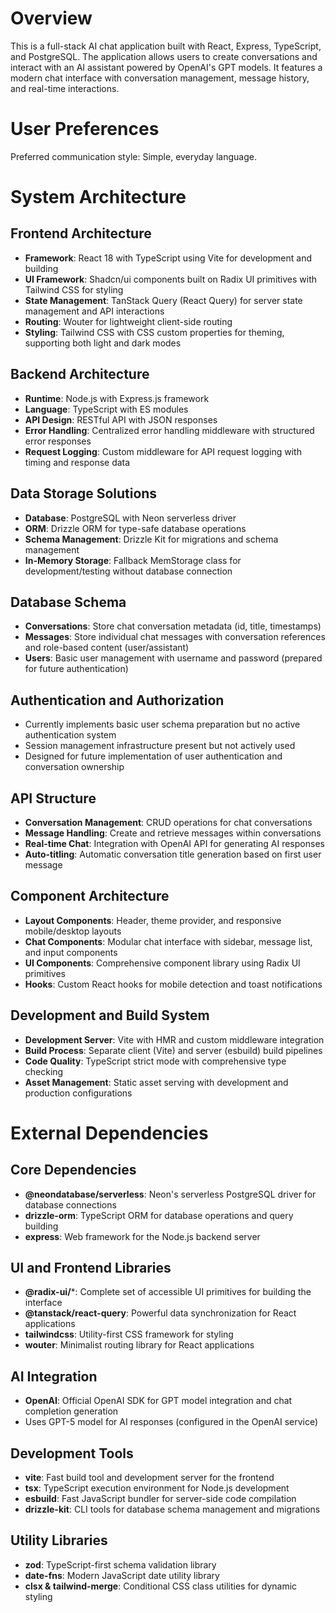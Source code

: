 # Overview

This is a full-stack AI chat application built with React, Express, TypeScript, and PostgreSQL. The application allows users to create conversations and interact with an AI assistant powered by OpenAI's GPT models. It features a modern chat interface with conversation management, message history, and real-time interactions.

# User Preferences

Preferred communication style: Simple, everyday language.

# System Architecture

## Frontend Architecture
- **Framework**: React 18 with TypeScript using Vite for development and building
- **UI Framework**: Shadcn/ui components built on Radix UI primitives with Tailwind CSS for styling
- **State Management**: TanStack Query (React Query) for server state management and API interactions
- **Routing**: Wouter for lightweight client-side routing
- **Styling**: Tailwind CSS with CSS custom properties for theming, supporting both light and dark modes

## Backend Architecture
- **Runtime**: Node.js with Express.js framework
- **Language**: TypeScript with ES modules
- **API Design**: RESTful API with JSON responses
- **Error Handling**: Centralized error handling middleware with structured error responses
- **Request Logging**: Custom middleware for API request logging with timing and response data

## Data Storage Solutions
- **Database**: PostgreSQL with Neon serverless driver
- **ORM**: Drizzle ORM for type-safe database operations
- **Schema Management**: Drizzle Kit for migrations and schema management
- **In-Memory Storage**: Fallback MemStorage class for development/testing without database connection

## Database Schema
- **Conversations**: Store chat conversation metadata (id, title, timestamps)
- **Messages**: Store individual chat messages with conversation references and role-based content (user/assistant)
- **Users**: Basic user management with username and password (prepared for future authentication)

## Authentication and Authorization
- Currently implements basic user schema preparation but no active authentication system
- Session management infrastructure present but not actively used
- Designed for future implementation of user authentication and conversation ownership

## API Structure
- **Conversation Management**: CRUD operations for chat conversations
- **Message Handling**: Create and retrieve messages within conversations
- **Real-time Chat**: Integration with OpenAI API for generating AI responses
- **Auto-titling**: Automatic conversation title generation based on first user message

## Component Architecture
- **Layout Components**: Header, theme provider, and responsive mobile/desktop layouts
- **Chat Components**: Modular chat interface with sidebar, message list, and input components
- **UI Components**: Comprehensive component library using Radix UI primitives
- **Hooks**: Custom React hooks for mobile detection and toast notifications

## Development and Build System
- **Development Server**: Vite with HMR and custom middleware integration
- **Build Process**: Separate client (Vite) and server (esbuild) build pipelines
- **Code Quality**: TypeScript strict mode with comprehensive type checking
- **Asset Management**: Static asset serving with development and production configurations

# External Dependencies

## Core Dependencies
- **@neondatabase/serverless**: Neon's serverless PostgreSQL driver for database connections
- **drizzle-orm**: TypeScript ORM for database operations and query building
- **express**: Web framework for the Node.js backend server

## UI and Frontend Libraries
- **@radix-ui/***: Complete set of accessible UI primitives for building the interface
- **@tanstack/react-query**: Powerful data synchronization for React applications
- **tailwindcss**: Utility-first CSS framework for styling
- **wouter**: Minimalist routing library for React applications

## AI Integration
- **OpenAI**: Official OpenAI SDK for GPT model integration and chat completion generation
- Uses GPT-5 model for AI responses (configured in the OpenAI service)

## Development Tools
- **vite**: Fast build tool and development server for the frontend
- **tsx**: TypeScript execution environment for Node.js development
- **esbuild**: Fast JavaScript bundler for server-side code compilation
- **drizzle-kit**: CLI tools for database schema management and migrations

## Utility Libraries
- **zod**: TypeScript-first schema validation library
- **date-fns**: Modern JavaScript date utility library
- **clsx & tailwind-merge**: Conditional CSS class utilities for dynamic styling